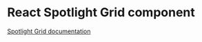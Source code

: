 <!-- @license CC0-1.0 -->

# React Spotlight Grid component

[Spotlight Grid documentation](../../../css/src/components/spotlight-grid/README.md)
